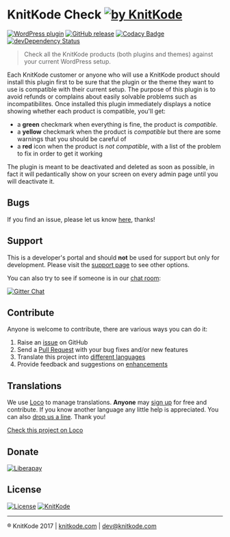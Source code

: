 # KnitKode Check [![by KnitKode](https://img.shields.io/badge/by-KnitKode-lightgrey.svg?style=social)]()

[![WordPress plugin](https://img.shields.io/wordpress/plugin/v/knitkode-check.svg)]()
[![GitHub release](https://img.shields.io/github/release/knitkode/knitkode-check.svg)]()
[![Codacy Badge](https://api.codacy.com/project/badge/Grade/3010f02365bd45b4b5b787258144506a)](https://www.codacy.com/app/knitkode/knitkode-check?utm_source=github.com&amp;utm_medium=referral&amp;utm_content=knitkode/knitkode-check&amp;utm_campaign=Badge_Grade)
[![devDependency Status](https://david-dm.org/knitkode/knitkode-check/dev-status.svg)](https://david-dm.org/knitkode/knitkode-check#info=devDependencies)

> Check all the KnitKode products (both plugins and themes) against your current WordPress setup.

Each KnitKode customer or anyone who will use a KnitKode product should install this plugin first to be sure that the plugin or the theme they want to use is compatible with their current setup. The purpose of this plugin is to avoid  refunds or complains about easily solvable problems such as incompatibilites.
Once installed this plugin immediately displays a notice showing whether each product is compatible, you'll get:
- a **green** checkmark when everything is fine, the product is *compatible*.
- a **yellow** checkmark when the product is *compatible* but there are some warnings that you should be careful of
- a **red** icon when the product is *not compatible*, with a list of the problem to fix in order to get it working

The plugin is meant to be deactivated and deleted as soon as possible, in fact it will pedantically show on your screen on every admin page until you will deactivate it.


Bugs
---------------
If you find an issue, please let us know [here](https://github.com/knitkode/knitkode-check/issues?state=open), thanks!


Support
---------------
This is a developer's portal and should **not** be used for support but only for development. Please visit the [support page](https://knitkode.com/support) to see other options.

You can also try to see if someone is in our [chat room](https://gitter.im/knitkode/knitkode-check):

[![Gitter Chat](http://img.shields.io/badge/GITTER-JOIN%20CHAT-1DCE73.svg)](https://gitter.im/knitkode/knitkode-check)


Contribute
---------------
Anyone is welcome to contribute, there are various ways you can do it:

1. Raise an [issue](https://github.com/knitkode/knitkode-check/issues) on GitHub
2. Send a [Pull Request](https://help.github.com/articles/creating-a-pull-request/) with your bug fixes and/or new features
3. Translate this project into [different languages](https://localise.biz/knitkode/knitkode-check)
4. Provide feedback and suggestions on [enhancements](https://github.com/knitkode/knitkode-check/issues?direction=desc&labels=Enhancement&page=1&sort=created&state=open)


Translations
---------------

We use [Loco](https://wordpress.org/plugins/loco-translate) to manage translations. **Anyone** may [sign up](https://localise.biz/register) for free and contribute. If you know another language any little help is appreciated. You can also [drop us a line](mailto:dev@knitkode.com?subject=Translations). Thank you!

[Check this project on Loco](https://localise.biz/knitkode/knitkode-check)


Donate
---------------
[![Liberapay](https://img.shields.io/liberapay/KnitKode/receives.svg)](https://liberapay.com/KnitKode/donate)


License
---------------
 [![License](https://img.shields.io/badge/license-GPL--2.0%2B-blue.svg)](https://github.com/knitkode/knitkode-check/blob/master/license.txt) [![KnitKode](https://img.shields.io/badge/%C2%A9KnitKode-2017-blue.svg)](https://knitkode.com)


---------------
:registered: KnitKode 2017 | [knitkode.com](https://knitkode.com) | dev@knitkode.com
